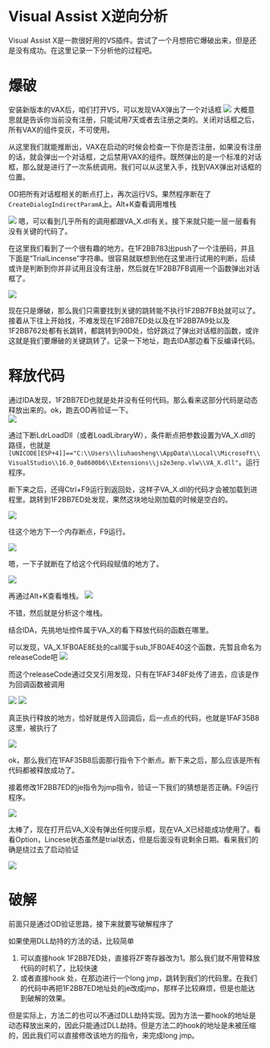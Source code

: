 # Visual Assist X逆向分析
 Visual Assist X是一款很好用的VS插件。尝试了一个月想把它爆破出来，但是还是没有成功。在这里记录一下分析他的过程吧。

# 爆破
安装新版本的VAX后，咱们打开VS，可以发现VAX弹出了一个对话框
![](0.png)
大概意思就是告诉你当前没有注册，只能试用7天或者去注册之类的。关闭对话框之后，所有VAX的组件变灰，不可使用。

从这里我们就能推断出，VAX在启动的时候会检查一下你是否注册，如果没有注册的话，就会弹出一个对话框，之后禁用VAX的组件。既然弹出的是一个标准的对话框，那么就是进行了一次系统调用。我们可以从这里入手，找到VAX弹出对话框的位置。

OD把所有对话框相关的断点打上，再次运行VS。果然程序断在了`CreateDialogIndirectParamA`上。Alt+K查看调用堆栈

![](1.png)
嗯，可以看到几乎所有的调用都跟VA_X.dll有关。接下来就只能一层一层看有没有关键的代码了。
  
在这里我们看到了一个很有趣的地方。在1F2BB783出push了一个注册码，并且下面是“TrialLincense”字符串。很容易就联想到他在这里进行试用的判断，后续或许是判断到你并非试用且没有注册，然后就在1F2BB7FB调用一个函数弹出对话框了。

![](2.png)

现在只是爆破，那么我们只需要找到关键的跳转能不执行1F2BB7FB处就可以了。接着从下往上开始找，不难发现在1F2BB7ED处以及在1F2BB7A9处以及1F2BB762处都有长跳转，都跳转到90D处，恰好跳过了弹出对话框的函数，或许这就是我们要爆破的关键跳转了。记录一下地址，跑去IDA那边看下反编译代码。

# 释放代码
通过IDA发现，1F2BB7ED也就是处并没有任何代码。那么看来这部分代码是动态释放出来的。ok，跑去OD再验证一下。  
![](3.png)

通过下断LdrLoadDll（或者LoadLibraryW），条件断点把参数设置为VA_X.dll的路径，也就是`[UNICODE[ESP+4]]=="C:\\Users\\liuhaosheng\\AppData\\Local\\Microsoft\\VisualStudio\\16.0_0a8600b6\\Extensions\\js2e3enp.vlw\\VA_X.dll"`。运行程序。  

断下来之后，还得Ctrl+F9运行到返回处，这样子VA_X.dll的代码才会被加载到进程里。跳转到1F2BB7ED处发现，果然这块地址刚加载的时候是空白的。  

![](4.png)

往这个地方下一个内存断点，F9运行。

![](5.png)

嗯，一下子就断在了给这个代码段赋值的地方了。

![](6.png)

再通过Alt+K查看堆栈。
![](7.png)

不错，然后就是分析这个堆栈。  

结合IDA，先挑地址控件属于VA_X的看下释放代码的函数在哪里。

可以发现，VA_X.1FB0AE8E处的call属于sub_1FB0AE40这个函数，先暂且命名为releaseCode吧
![](8.png)


而这个releaseCode通过交叉引用发现，只有在1FAF348F处传了进去，应该是作为回调函数被调用

![](9.png)
![](10.png)

真正执行释放的地方，恰好就是传入回调后，后一点点的代码，也就是1FAF35B8这里，被执行了

![](11.png)

ok，那么我们在1FAF35B8后面那行指令下个断点。断下来之后，那么应该是所有代码都被释放成功了。  

接着修改1F2BB7ED的je指令为jmp指令，验证一下我们的猜想是否正确。F9运行程序。

![](14.png)

太棒了，现在打开后VA_X没有弹出任何提示框，现在VA_X已经能成功使用了。看看Option，Lincese状态虽然是trial状态，但是后面没有说剩余日期。看来我们的确是绕过去了启动验证

![](13.png)

# 破解
前面只是通过OD验证思路，接下来就要写破解程序了  

如果使用DLL劫持的方法的话，比较简单
1. 可以直接hook 1F2BB7ED处，直接将ZF寄存器改为1。那么我们就不用管释放代码的时机了，比较快速
2. 或者直接hook 处，在那边进行一个long jmp，跳转到我们的代码里。在我们的代码中再把1F2BB7ED地址处的je改成jmp，那样子比较麻烦，但是也能达到破解的效果。

但是实际上，方法二的也可以不通过DLL劫持实现。因为方法一要hook的地址是动态释放出来的，因此只能通过DLL劫持。但是方法二的hook的地址是未被压缩的，因此我们可以直接修改该地方的指令，来完成long jmp。

## 


